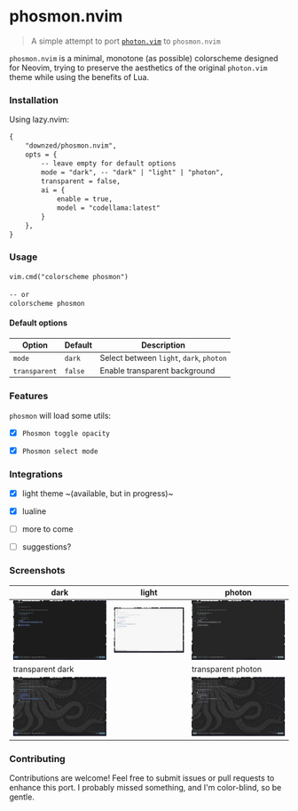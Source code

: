 # phosmon.nvim
> A simple attempt to port [`photon.vim`](https://github.com/axvr/photon.vim) to `phosmon.nvim`

`phosmon.nvim` is a minimal, monotone (as possible) colorscheme designed for Neovim, trying to preserve the aesthetics of the original `photon.vim` theme while using the benefits of Lua.

### Installation
Using lazy.nvim:
```
{
    "downzed/phosmon.nvim",
    opts = {
        -- leave empty for default options
        mode = "dark", -- "dark" | "light" | "photon",
        transparent = false,
        ai = {
            enable = true,
            model = "codellama:latest"
        }
    },
}
```

### Usage
```
vim.cmd("colorscheme phosmon")

-- or
colorscheme phosmon
```


#### Default options
| Option | Default | Description |
| --- | --- | --- |
| `mode` | `dark` | Select between `light`, `dark`, `photon` |
| `transparent` | `false` | Enable transparent background |

### Features
`phosmon` will load some utils:
- [x] `Phosmon toggle opacity`
- [x] `Phosmon select mode`


### Integrations
- [x] light theme ~(available, but in progress)~
- [x] lualine
- [ ] more to come
- [ ] suggestions?


### Screenshots
| dark                            | light                           | photon  |
| ----------------------------------- | ----------------------------------- |----------------------------------- |
| [![dark](./screenshots/dark.png)](./screenshots/dark.png) | [![light](./screenshots/light.png)](./screenshots/light.png) | [![photon](./screenshots/photon.png)](./screenshots/photon.png) |
| transparent dark                            |                            | transparent photon  |
| [![transparent dark](./screenshots/dark-trans.png)](./screenshots/dark-trans.png) |  | [![transparent photon](./screenshots/photon-trans.png)](./screenshots/photon-trans.png) |



### Contributing
Contributions are welcome! Feel free to submit issues or pull requests to enhance this port.
I probably missed something, and I'm color-blind, so be gentle.
